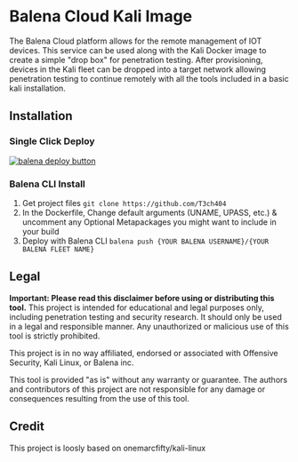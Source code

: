 # Balena Cloud Kali Image
The Balena Cloud platform allows for the remote management of IOT devices. This service can be used along with the Kali Docker image to create a simple "drop box" for penetration testing. After provisioning, devices in the Kali fleet can be dropped into a target network allowing penetration testing to continue remotely with all the tools included in a basic kali installation.

## Installation
### Single Click Deploy
[![balena deploy button](https://www.balena.io/deploy.svg)](https://dashboard.balena-cloud.com/deploy?repoUrl=https://github.com/Wolfandco/Balena-Cloud-Kali-Test)

### Balena CLI Install
1. Get project files `git clone https://github.com/T3ch404`
2. In the Dockerfile, Change default arguments (UNAME, UPASS, etc.) & uncomment any Optional Metapackages you might want to include in your build
3. Deploy with Balena CLI `balena push {YOUR BALENA USERNAME}/{YOUR BALENA FLEET NAME}`

## Legal
**Important: Please read this disclaimer before using or distributing this tool.**
This project is intended for educational and legal purposes only, including penetration testing and security research. It should only be used in a legal and responsible manner. Any unauthorized or malicious use of this tool is strictly prohibited.

This project is in no way affiliated, endorsed or associated with Offensive Security, Kali Linux, or Balena inc.

This tool is provided "as is" without any warranty or guarantee. The authors and contributors of this project are not responsible for any damage or consequences resulting from the use of this tool.

## Credit
This project is loosly based on onemarcfifty/kali-linux
